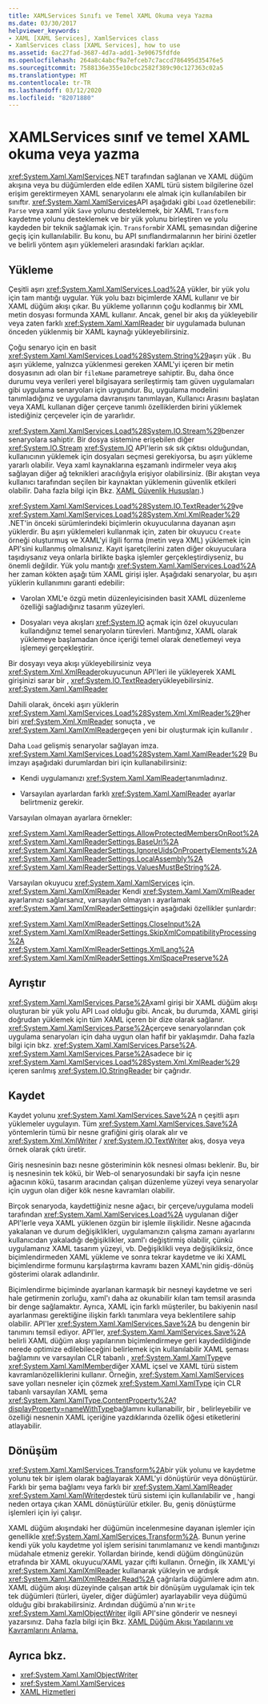 ```yaml
---
title: XAMLServices Sınıfı ve Temel XAML Okuma veya Yazma
ms.date: 03/30/2017
helpviewer_keywords:
- XAML [XAML Services], XamlServices class
- XamlServices class [XAML Services], how to use
ms.assetid: 6ac27fad-3687-4d7a-add1-3e90675fdfde
ms.openlocfilehash: 264a8c4abcf9a7efceb7c7accd786495d35476e5
ms.sourcegitcommit: 7588136e355e10cbc2582f389c90c127363c02a5
ms.translationtype: MT
ms.contentlocale: tr-TR
ms.lasthandoff: 03/12/2020
ms.locfileid: "82071880"
---
```

# <a name="xamlservices-class-and-basic-xaml-reading-or-writing"></a>XAMLServices sınıf ve temel XAML okuma veya yazma

<xref:System.Xaml.XamlServices>.NET tarafından sağlanan ve XAML düğüm akışına veya bu düğümlerden elde edilen XAML türü sistem bilgilerine özel erişim gerektirmeyen XAML senaryolarını ele almak için kullanılabilen bir sınıftır. <xref:System.Xaml.XamlServices>API aşağıdaki gibi `Load` özetlenebilir: `Parse` veya xaml yük `Save` yolunu desteklemek, bir XAML `Transform` kaydetme yolunu desteklemek ve bir yük yolunu birleştiren ve yolu kaydeden bir teknik sağlamak için. `Transform`bir XAML şemasından diğerine geçiş için kullanılabilir. Bu konu, bu API sınıflandırmalarının her birini özetler ve belirli yöntem aşırı yüklemeleri arasındaki farkları açıklar.

## <a name="load"></a>Yükleme

Çeşitli aşırı <xref:System.Xaml.XamlServices.Load%2A> yükler, bir yük yolu için tam mantığı uygular. Yük yolu bazı biçimlerde XAML kullanır ve bir XAML düğüm akışı çıkar. Bu yükleme yollarının çoğu kodlanmış bir XML metin dosyası formunda XAML kullanır. Ancak, genel bir akış da yükleyebilir veya zaten farklı <xref:System.Xaml.XamlReader> bir uygulamada bulunan önceden yüklenmiş bir XAML kaynağı yükleyebilirsiniz.

Çoğu senaryo için en basit <xref:System.Xaml.XamlServices.Load%28System.String%29>aşırı yük . Bu aşırı yükleme, yalnızca yüklenmesi gereken XAML'yi içeren bir metin dosyasının adı olan bir `fileName` parametreye sahiptir. Bu, daha önce durumu veya verileri yerel bilgisayara serileştirmiş tam güven uygulamaları gibi uygulama senaryoları için uygundur. Bu, uygulama modelini tanımladığınız ve uygulama davranışını tanımlayan, Kullanıcı Arasını başlatan veya XAML kullanan diğer çerçeve tanımlı özelliklerden birini yüklemek istediğiniz çerçeveler için de yararlıdır.

<xref:System.Xaml.XamlServices.Load%28System.IO.Stream%29>benzer senaryolara sahiptir. Bir dosya sistemine erişebilen diğer <xref:System.IO.Stream> <xref:System.IO> API'lerin sık sık çıktısı olduğundan, kullanıcının yüklemek için dosyaları seçmesi gerekiyorsa, bu aşırı yükleme yararlı olabilir. Veya xaml kaynaklarına eşzamanlı indirmeler veya akış sağlayan diğer ağ teknikleri aracılığıyla erişiyor olabilirsiniz. (Bir akıştan veya kullanıcı tarafından seçilen bir kaynaktan yüklemenin güvenlik etkileri olabilir. Daha fazla bilgi için Bkz. [XAML Güvenlik Hususları](security-considerations.md).)

<xref:System.Xaml.XamlServices.Load%28System.IO.TextReader%29>ve <xref:System.Xaml.XamlServices.Load%28System.Xml.XmlReader%29> .NET'in önceki sürümlerindeki biçimlerin okuyucularına dayanan aşırı yüklerdir. Bu aşırı yüklemeleri kullanmak için, zaten bir okuyucu `Create` örneği oluşturmuş ve XAML'yi ilgili forma (metin veya XML) yüklemek için API'sini kullanmış olmalısınız. Kayıt işaretçilerini zaten diğer okuyuculara taşıdıysanız veya onlarla birlikte başka işlemler gerçekleştirdiyseniz, bu önemli değildir. Yük yolu mantığı <xref:System.Xaml.XamlServices.Load%2A> her zaman kökten aşağı tüm XAML girişi işler. Aşağıdaki senaryolar, bu aşırı yüklerin kullanımını garanti edebilir:

- Varolan XML'e özgü metin düzenleyicisinden basit XAML düzenleme özelliği sağladığınız tasarım yüzeyleri.

- Dosyaları veya akışları <xref:System.IO> açmak için özel okuyucuları kullandığınız temel senaryoların türevleri. Mantığınız, XAML olarak yüklemeye başlamadan önce içeriği temel olarak denetlemeyi veya işlemeyi gerçekleştirir.

Bir dosyayı veya akışı yükleyebilirsiniz veya <xref:System.Xml.XmlReader>okuyucunun API'leri ile yükleyerek XAML girişinizi sarar bir , <xref:System.IO.TextReader>yükleyebilirsiniz. <xref:System.Xaml.XamlReader>

Dahili olarak, önceki aşırı yüklerin <xref:System.Xaml.XamlServices.Load%28System.Xml.XmlReader%29>her biri <xref:System.Xml.XmlReader> sonuçta , ve <xref:System.Xaml.XamlXmlReader>geçen yeni bir oluşturmak için kullanılır .

Daha `Load` gelişmiş senaryolar sağlayan imza. <xref:System.Xaml.XamlServices.Load%28System.Xaml.XamlReader%29> Bu imzayı aşağıdaki durumlardan biri için kullanabilirsiniz:

- Kendi uygulamanızı <xref:System.Xaml.XamlReader>tanımladınız.

- Varsayılan ayarlardan farklı <xref:System.Xaml.XamlReader> ayarlar belirtmeniz gerekir.

Varsayılan olmayan ayarlara örnekler:

<xref:System.Xaml.XamlReaderSettings.AllowProtectedMembersOnRoot%2A>\
<xref:System.Xaml.XamlReaderSettings.BaseUri%2A>\
<xref:System.Xaml.XamlReaderSettings.IgnoreUidsOnPropertyElements%2A>\
<xref:System.Xaml.XamlReaderSettings.LocalAssembly%2A>\
<xref:System.Xaml.XamlReaderSettings.ValuesMustBeString%2A>.

Varsayılan okuyucu <xref:System.Xaml.XamlServices> için. <xref:System.Xaml.XamlXmlReader> Kendi <xref:System.Xaml.XamlXmlReader> ayarlarınızı sağlarsanız, varsayılan olmayan ı ayarlamak <xref:System.Xaml.XamlXmlReaderSettings>için aşağıdaki özellikler şunlardır:

<xref:System.Xaml.XamlXmlReaderSettings.CloseInput%2A>\
<xref:System.Xaml.XamlXmlReaderSettings.SkipXmlCompatibilityProcessing%2A>\
<xref:System.Xaml.XamlXmlReaderSettings.XmlLang%2A>\
<xref:System.Xaml.XamlXmlReaderSettings.XmlSpacePreserve%2A>

## <a name="parse"></a>Ayrıştır

<xref:System.Xaml.XamlServices.Parse%2A>xaml girişi bir XAML düğüm akışı oluşturan bir yük yolu API `Load` olduğu gibi. Ancak, bu durumda, XAML girişi doğrudan yüklemek için tüm XAML içeren bir dize olarak sağlanır. <xref:System.Xaml.XamlServices.Parse%2A>çerçeve senaryolarından çok uygulama senaryoları için daha uygun olan hafif bir yaklaşımdır. Daha fazla bilgi için bkz. <xref:System.Xaml.XamlServices.Parse%2A>. <xref:System.Xaml.XamlServices.Parse%2A>sadece bir iç <xref:System.Xaml.XamlServices.Load%28System.Xml.XmlReader%29> içeren sarılmış <xref:System.IO.StringReader> bir çağrıdır.

## <a name="save"></a>Kaydet

Kaydet yolunu <xref:System.Xaml.XamlServices.Save%2A> n çeşitli aşırı yüklemeler uygulayın. Tüm <xref:System.Xaml.XamlServices.Save%2A> yöntemlerin tümü bir nesne grafiğini giriş olarak alır ve <xref:System.Xml.XmlWriter> / <xref:System.IO.TextWriter> akış, dosya veya örnek olarak çıktı üretir.

Giriş nesnesinin bazı nesne gösteriminin kök nesnesi olması beklenir. Bu, bir iş nesnesinin tek kökü, bir Web-oI senaryosundaki bir sayfa için nesne ağacının kökü, tasarım aracından çalışan düzenleme yüzeyi veya senaryolar için uygun olan diğer kök nesne kavramları olabilir.

Birçok senaryoda, kaydettiğiniz nesne ağacı, bir çerçeve/uygulama modeli tarafından <xref:System.Xaml.XamlServices.Load%2A> uygulanan diğer API'lerle veya XAML yüklenen özgün bir işlemle ilişkilidir. Nesne ağacında yakalanan ve durum değişiklikleri, uygulamanızın çalışma zamanı ayarlarını kullanıcıdan yakaladığı değişiklikler, xaml'ı değiştirmiş olabilir, çünkü uygulamanız XAML tasarım yüzeyi, vb. Değişiklikli veya değişikliksiz, önce biçimlendirmeden XAML yükleme ve sonra tekrar kaydetme ve iki XAML biçimlendirme formunu karşılaştırma kavramı bazen XAML'nin gidiş-dönüş gösterimi olarak adlandırılır.

Biçimlendirme biçiminde ayarlanan karmaşık bir nesneyi kaydetme ve seri hale getirmenin zorluğu, xaml'ı daha az okunabilir kılan tam temsil arasında bir denge sağlamaktır. Ayrıca, XAML için farklı müşteriler, bu bakiyenin nasıl ayarlanması gerektiğine ilişkin farklı tanımlara veya beklentilere sahip olabilir. API'ler <xref:System.Xaml.XamlServices.Save%2A> bu dengenin bir tanımını temsil ediyor. API'ler, <xref:System.Xaml.XamlServices.Save%2A> belirli XAML düğüm akışı yapılarının biçimlendirmeye geri kaydedildiğinde nerede optimize edilebileceğini belirlemek için kullanılabilir XAML şeması bağlamını ve varsayılan CLR tabanlı , <xref:System.Xaml.XamlType>ve <xref:System.Xaml.XamlMember>diğer XAML içsel ve XAML türü sistem kavramlarıözelliklerini kullanır. Örneğin, <xref:System.Xaml.XamlServices> save yolları nesneler için çözmek <xref:System.Xaml.XamlType> için CLR tabanlı varsayılan XAML şema <xref:System.Xaml.XamlType.ContentProperty%2A?displayProperty=nameWithType>bağlamını kullanabilir, bir , belirleyebilir ve özelliği nesnenin XAML içeriğine yazdıklarında özellik öğesi etiketlerini atlayabilir.

<a name="transform"></a>
## <a name="transform"></a>Dönüşüm

<xref:System.Xaml.XamlServices.Transform%2A>bir yük yolunu ve kaydetme yolunu tek bir işlem olarak bağlayarak XAML'yi dönüştürür veya dönüştürür. Farklı bir şema bağlamı veya farklı bir <xref:System.Xaml.XamlReader> <xref:System.Xaml.XamlWriter>destek türü sistemi için kullanılabilir ve , hangi neden ortaya çıkan XAML dönüştürülür etkiler. Bu, geniş dönüştürme işlemleri için iyi çalışır.

XAML düğüm akışındaki her düğümün incelenmesine dayanan işlemler için genellikle <xref:System.Xaml.XamlServices.Transform%2A>. Bunun yerine kendi yük yolu kaydetme yol işlem serisini tanımlamanız ve kendi mantığınızı müdahale etmeniz gerekir. Yollardan birinde, kendi düğüm döngünüzün etrafında bir XAML okuyucu/XAML yazar çifti kullanın. Örneğin, ilk XAML'yi <xref:System.Xaml.XamlXmlReader> kullanarak yükleyin ve ardışık <xref:System.Xaml.XamlXmlReader.Read%2A> çağrılarla düğümlere adım atın. XAML düğüm akışı düzeyinde çalışan artık bir dönüşüm uygulamak için tek tek düğümleri (türleri, üyeler, diğer düğümler) ayarlayabilir veya düğümü olduğu gibi bırakabilirsiniz. Ardından düğümü a'nın `Write` <xref:System.Xaml.XamlObjectWriter> ilgili API'sine gönderir ve nesneyi yazarsınız. Daha fazla bilgi için Bkz. [XAML Düğüm Akışı Yapılarını ve Kavramlarını Anlama.](understanding-xaml-node-stream-structures-and-concepts.md)

## <a name="see-also"></a>Ayrıca bkz.

- <xref:System.Xaml.XamlObjectWriter>
- <xref:System.Xaml.XamlServices>
- [XAML Hizmetleri](../../../api/index.md)
